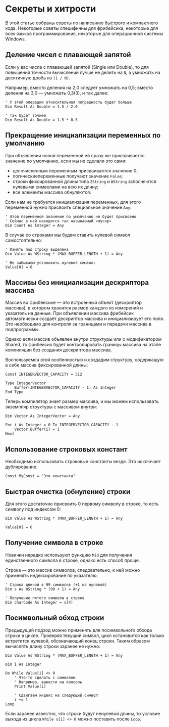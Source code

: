 ﻿# Секреты и хитрости

В этой статье собраны советы по написанию быстрого и компактного кода. Некоторые советы специфичны для фрибейсика, некоторые для всех языков программирования, некоторые для операционной системы Windows.


## Деление чисел с плавающей запятой

Если у вас числа с плавающей запятой (Single или Double), то для повышения точности вычислений лучше не делить на `N`, а умножать на десятичную дробь из `(1 / N)`.

Например, вместо деления на 2,0 следует умножать на 0,5; вместо деления на 3,0 — умножать 0,3(3), и так далее:

```FreeBASIC
' У этой операции относительная погрешность будет больше
Dim Result As Double = 1.5 / 2.0

' Так будет точнее
Dim Result As Double = 1.5 * 0.5
```


## Прекращение инициализации переменных по умолчанию

При объявлении новой переменной ей сразу же присваивается значение по умолчанию, если мы не сделали это сами:

* целочисленным переменным присваивается значение 0;
* логическиепеременные получают значение `False`;
* строки фиксированной длины типа `ZString` и `WString` заполняются нулевыми символами на всю их длину;
* все элементы массива обнуляются.

Если нам не требуется инициализация переменных, для этого переменной нужно присвоить специальное значение `Any`:

```FreeBASIC
' Этой переменной значение по умолчанию не будет присвоено
' Сейчас в ней находится так называемый «мусор»
Dim Count As Integer = Any
```

В случае со строками мы будем ставить нулевой символ самостоятельно:

```FreeBASIC
' Память под строку выделена
Dim Value As WString * (MAX_BUFFER_LENGTH + 1) = Any

' Не забываем установить нулевой символ:
Value[0] = 0
```


## Массивы без инициализации дескриптора массива

Массив во фрибейсике — это встроенный объект (дескриптор массива), в котором хранится размер каждого из измерений и указатель на данные. При объявлении массива фрибейсик автоматически создаёт дескриптор массива и инициализирует его поля. Это необходимо для контроля за границами и передачи массива в подпрограммы.

Однако если массив объявлен внутри структуры или с модификатором Shared, то фрибейсик будет контролировать границы массива на этапе компиляции без создания дескриптора массива.

Воспользуемся этой особенностью и создадим структуру, содержащую в себе массив фиксированной длины:

```FreeBASIC
Const INTEGERVECTOR_CAPACITY = 512

Type IntegerVector
	Buffer(INTEGERVECTOR_CAPACITY - 1) As Integer
End Type
```

Теперь компилятор знает размер массива, и мы можем использовать экземпляр структуры с массивом внутри:

```FreeBASIC
Dim Vector As IntegerVector = Any

For i As Integer = 0 To INTEGERVECTOR_CAPACITY - 1
	Vector.Buffer(i) = i
Next
```


## Использование строковых констант

Необходимо использовать строковые константы везде. Это исключает дублирование.

```FreeBASIC
Const MyConst = "Это константа"
```


## Быстрая очистка (обнуление) строки

Для этого достаточно присвоить 0 первому символу в строке, то есть символу под индексом 0:

```FreeBASIC
Dim Value As WString * (MAX_BUFFER_LENGTH + 1) = Any

Value[0] = 0
```


## Получение символа в строке

Новички нередко используют функцию `Mid` для получения единственного символа в строке, однако есть способ проще.

Строка — это массив символов, следовательно, к ней можно применять индексирование по указателю:

```FreeBASIC
' Строка длиной в 99 символов (+1 на нулевой)
Dim s As WString * (99 + 1) = Any

' Получение пятого символа в строке
Dim charCode As Integer = s[4]
```


## Посимвольный обход строки

Предыдущий подход можно применять для посимвольного обхода строки в цикле. Проверяя текущий символ, цикл остановится как только встретится нулевой, обозначающий конец строки. Таким образом вычислять длину строки заранее не нужно:

```FreeBASIC
Dim Value As WString * (MAX_BUFFER_LENGTH + 1) = Any

Dim i As Integer

Do While Value[i] <> 0
	' Что‐то сделать с символом
	' Например, вывести на консоль
	Print Value[i]
	
	' Сдвигаем индекс на следующий символ
	i += 1
Loop
```

Если заранее известно, что строки будут ненулевой длины, то условие выхода из цикла `While s[i] <> 0` можно поставить после `Loop`.
